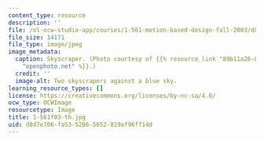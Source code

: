 ```yaml
---
content_type: resource
description: ''
file: /ol-ocw-studio-app/courses/1-561-motion-based-design-fall-2003/d8d7e706fa5352065652819af96ff14d_1-561f03-th.jpg
file_size: 14171
file_type: image/jpeg
image_metadata:
  caption: Skyscraper. (Photo courtesy of {{% resource_link "89b11a26-8647-4d4b-8d40-2ffbe284303a"
    "openphoto.net" %}}.)
  credit: ''
  image-alt: Two skyscrapers against a blue sky.
learning_resource_types: []
license: https://creativecommons.org/licenses/by-nc-sa/4.0/
ocw_type: OCWImage
resourcetype: Image
title: 1-561f03-th.jpg
uid: d8d7e706-fa53-5206-5652-819af96ff14d
---
```

